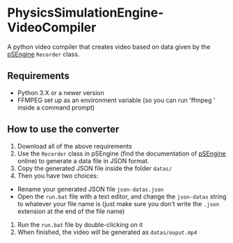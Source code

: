 # PhysicsSimulationEngine-VideoCompiler
A python video compiler that creates video based on data given by the [pSEngine](pSEngine.mecanicascience.fr) `Recorder` class.

## Requirements
 - Python 3.X or a newer version
 - FFMPEG set up as an environment variable (so you can run 'ffmpeg <your-command>' inside a command prompt)

## How to use the converter
 1. Download all of the above requirements
 1. Use the `Recorder` class in pSEngine (find the documentation of [pSEngine](pSEngine.mecanicascience.fr) online) to generate a data file in JSON format.
 1. Copy the generated JSON file inside the folder `datas/`
 1. Then you have two choices:
  - Rename your generated JSON file `json-datas.json`
  - Open the `run.bat` file with a text editor, and change the `json-datas` string to whatever your file name is (just make sure you don't write the `.json` extension at the end of the file name)
 1. Run the `run.bat` file by double-clicking on it
 1. When finished, the video will be generated as `datas/ouput.mp4`
